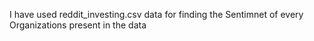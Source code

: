  I have used reddit_investing.csv data for finding the Sentimnet of every Organizations present in the data
 
